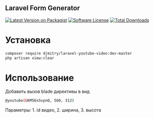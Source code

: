 
## Laravel Form Generator
[![Latest Version on Packagist](https://img.shields.io/packagist/v/djmitry/laravel-youtube-video.svg)](https://packagist.org/packages/djmitry/laravel-youtube-video)
[![Software License](https://img.shields.io/packagist/l/djmitry/laravel-youtube-video.svg)](LICENSE.md)
[![Total Downloads](https://img.shields.io/packagist/dt/djmitry/laravel-youtube-video.svg)](https://packagist.org/packages/djmitry/laravel-youtube-video)

# Установка
```bash
composer require djmitry/laravel-youtube-video:dev-master
php artisan view:clear
```

# Использование
Добавить вызов blade директивы в вид
```bash
@youtube(U6M56xSvpnQ, 560, 312)
```
Параметры: 1. id видео, 2. ширина, 3. высота
